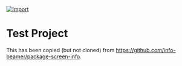 [![Import](https://cdn.infobeamer.com/s/img/import.png)](https://info-beamer.com/use?url=https://github.com/stefanbethke/ibcm18)

# Test Project

This has been copied (but not cloned) from https://github.com/info-beamer/package-screen-info.
